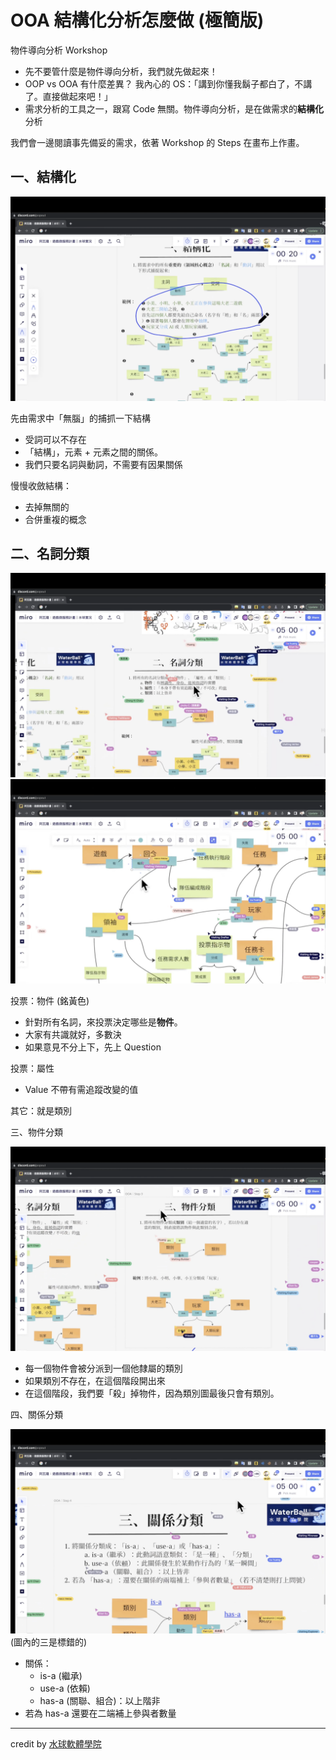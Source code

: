 # OOA 結構化分析怎麼做 (極簡版)

物件導向分析 Workshop

- 先不要管什麼是物件導向分析，我們就先做起來！
- OOP vs OOA 有什麼差異？ 我內心的 OS：「講到你懂我鬍子都白了，不講了。直接做起來吧！」
- 需求分析的工具之一，跟寫 Code 無關。物件導向分析，是在做需求的**結構化**分析

我們會一邊閱讀事先備妥的需求，依著 Workshop 的 Steps 在畫布上作畫。

## 一、結構化

![](images/Hk43O6gv3.png)

先由需求中「無腦」的捕抓一下結構

- 受詞可以不存在
- 「結構」，元素 + 元素之間的關係。
- 我們只要名詞與動詞，不需要有因果關係

慢慢收斂結構：

- 去掉無關的
- 合併重複的概念

## 二、名詞分類

![](images/ByN2uTlwh.png)
![](images/SkucK6lwh.png)

投票：物件 (銘黃色)

- 針對所有名詞，來投票決定哪些是**物件**。
- 大家有共識就好，多數決
- 如果意見不分上下，先上 Question

投票：屬性

- Value 不帶有需追蹤改變的值

其它：就是類別

三、物件分類

![](images/SJymqTgv2.png)

- 每一個物件會被分派到一個他隸屬的類別
- 如果類別不存在，在這個階段開出來
- 在這個階段，我們要「殺」掉物件，因為類別圖最後只會有類別。

四、關係分類

![](images/Bk4hu6gP2.png)
(圖內的三是標錯的)

- 關係：
  - is-a (繼承)
  - use-a (依賴)
  - has-a (關聯、組合)：以上階非
- 若為 has-a 還要在二端補上參與者數量

***

credit by [水球軟體學院](https://waterballsa.tw/)
